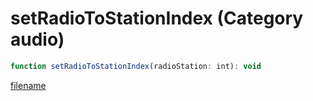 # setRadioToStationIndex (Category audio)

```js
function setRadioToStationIndex(radioStation: int): void
```

[filename](setRadioToStationIndex_m.md ':include')